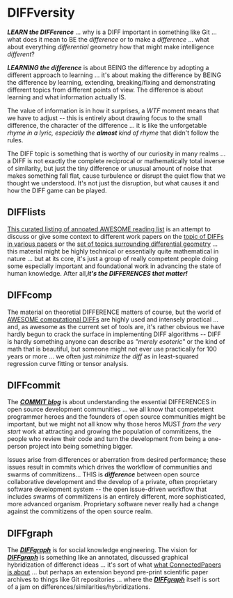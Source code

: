 # DIFFversity

***LEARN the DIFFerence*** ... why is a DIFF important in something like Git ... what does it mean to BE the *difference* or to make a *difference* ... what about everything *differential* geometry how that might make intelligence *different*?  

***LEARNING the difference*** is about BEING the difference by adopting a different approach to learning ... it's about making the difference by BEING the difference by learning, extending, breaking/fixing and demonstrating different topics from different points of view.  The difference is about learning and what information actually IS.

The value of information is in how it surprises, a *WTF* moment means that we have to adjust -- this is entirely about drawing focus to the small difference, the character of the difference ... it is like the unforgetable *rhyme in a lyric, especially the* ***almost*** *kind of rhyme* that didn't follow the rules.

The DIFF topic is something that is worthy of our curiosity in many realms ... a DIFF is not exactly the complete reciprocal or mathematically total inverse of similarity, but just the tiny difference or unusual amount of noise that makes something fall flat, cause turbulence or disrupt the quiet flow that we thought we understood. It's not just the disruption, but what causes it and how the DIFF game can be played.

## DIFFlists

[This curated listing of annoated AWESOME reading list](https://diffwtf.github.io/readinglist) is an attempt to discuss or give some context to different work papers on the [topic of DIFFs in various papers](https://arxiv.org/search/?query=diff&searchtype=title&source=header) or the [set of topics surrounding differential geometry](https://mathoverflow.net/questions/tagged/dg.differential-geometry) ... this material might be highly technical or essentially quite mathematical in nature ... but at its core, it's just a group of really competent people doing some especially important and foundational work in advancing the state of human knowledge. After all,***it's the DIFFERENCES that matter!***

## DIFFcomp

The material on theoretial DIFFERENCE matters of course, but the world of [AWESOME computational DIFFs](https://diffwtf.github.io/awesomeDIFF) are highly used and intensely practical ... and, as awesome as the current set of tools are, it's rather obvious we have hardly begun to crack the surface in implementing DIFF algorithms -- DIFF is hardly something anyone can describe as *"merely esoteric"* or the kind of math that is beautiful, but someone might not ever use practically for 100 years or more ... we often just *minimize the diff* as in least-squared regression curve fitting or tensor analysis.

## DIFFcommit

The [***COMMIT blog***](https://diffwtf.github.io/commitizen) is about understanding the essential DIFFERENCES in open source development communities ... we all know that competetent programmer heroes and the founders of open source communities might be important, but we might not all know why those heros MUST *from the very start* work at attracting and growing the population of commitizens, the people who review their code and turn the development from being a one-person project into being something bigger.

Issues arise from differences or aberration from desired performance; these issues result in commits which drives the workflow of communities and swarms of commitizens... THIS is ***difference*** between open source collaborative development and the develop of a private, often proprietary software development system -- the open issue-driven workflow that includes swarms of commitizens is an entirely different, more sophisticated, more advanced organism. Proprietary software never really had a change against the commitizens of the open source realm.

## DIFFgraph

The [***DIFFgraph***](https://diffwtf.github.io/diffgraph) is for social knowledge engineering. The vision for [***DIFFgraph***](https://diffwtf.github.io/diffgraph) is something like an annotated, discussed graphical hybridization of differenct ideas ... it's sort of what [what ConnectedPapers is about](https://www.connectedpapers.com/about) ... but perhaps an extension beyond pre-print scientific paper archives to things like Git repositories ... where the [***DIFFgraph***](https://diffwtf.github.io/diffgraph) itself is sort of a jam on differences/similarities/hybridizations.

